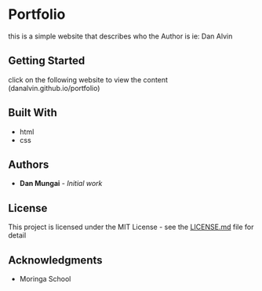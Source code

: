 # Portfolio

this is a simple website that describes who the Author is ie: Dan Alvin

## Getting Started

click on the following website to view the content (danalvin.github.io/portfolio)

## Built With

* html
* css

## Authors

* **Dan Mungai** - *Initial work*

## License

This project is licensed under the MIT License - see the [LICENSE.md](LICENSE.md) file for detail

## Acknowledgments

* Moringa School
